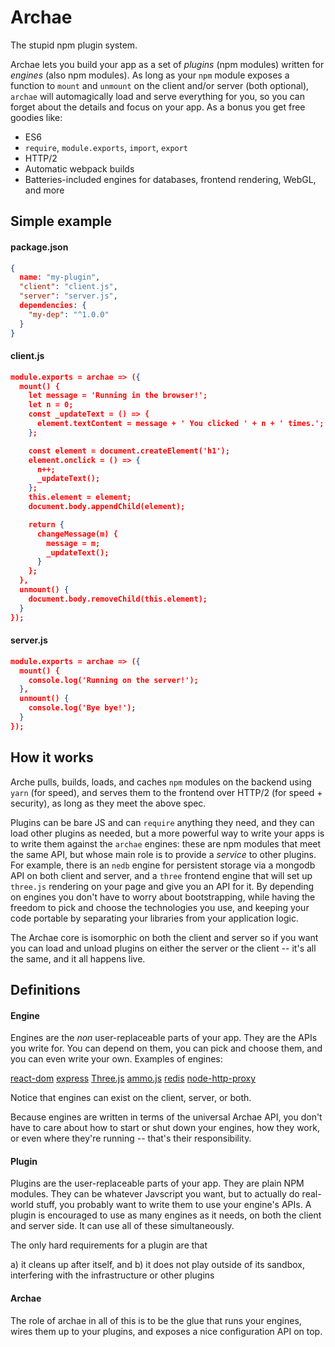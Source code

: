 # Archae

The stupid npm plugin system.

Archae lets you build your app as a set of _plugins_ (npm modules) written for _engines_ (also npm modules). As long as your `npm` module exposes a function to `mount` and `unmount` on the client and/or server (both optional), `archae` will automagically load and serve everything for you, so you can forget about the details and focus on your app. As a bonus you get free goodies like:

- ES6
- `require`, `module.exports`, `import`, `export`
- HTTP/2
- Automatic webpack builds
- Batteries-included engines for databases, frontend rendering, WebGL, and more

## Simple example

#### package.json
```json
{
  name: "my-plugin",
  "client": "client.js",
  "server": "server.js",
  dependencies: {
    "my-dep": "^1.0.0"
  }
}
```

#### client.js
```json
module.exports = archae => ({
  mount() {
    let message = 'Running in the browser!';
    let n = 0;
    const _updateText = () => {
      element.textContent = message + ' You clicked ' + n + ' times.';
    };

    const element = document.createElement('h1');
    element.onclick = () => {
      n++;
      _updateText();
    };
    this.element = element;
    document.body.appendChild(element);

    return {
      changeMessage(m) {
        message = m;
        _updateText();
      }
    };
  },
  unmount() {
    document.body.removeChild(this.element);
  }
});
```

#### server.js
```json
module.exports = archae => ({
  mount() {
    console.log('Running on the server!');
  },
  unmount() {
    console.log('Bye bye!');
  }
});
```

## How it works

Arche pulls, builds, loads, and caches `npm` modules on the backend using `yarn` (for speed), and serves them to the frontend over HTTP/2 (for speed + security), as long as they meet the above spec.

Plugins can be bare JS and can `require` anything they need, and they can load other plugins as needed, but a more powerful way to write your apps is to write them against the `archae` engines: these are npm modules that meet the same API, but whose main role is to provide a _service_ to other plugins. For example, there is an `nedb` engine for persistent storage via a mongodb API on both client and server, and a `three` frontend engine that will set up `three.js` rendering on your page and give you an API for it. By depending on engines you don't have to worry about bootstrapping, while having the freedom to pick and choose the technologies you use, and keeping your code portable by separating your libraries from your application logic.

The Archae core is isomorphic on both the client and server so if you want you can load and unload plugins on either the server or the client -- it's all the same, and it all happens live.

## Definitions

#### Engine

Engines are the _non_ user-replaceable parts of your app. They are the APIs you write for. You can depend on them, you can pick and choose them, and you can even write your own. Examples of engines:

[react-dom](https://www.npmjs.com/package/react-dom)
[express](https://github.com/expressjs/express)
[Three.js](https://github.com/mrdoob/three.js/)
[ammo.js](https://github.com/kripken/ammo.js/)
[redis](https://github.com/NodeRedis/node_redis)
[node-http-proxy](https://github.com/nodejitsu/node-http-proxy)

Notice that engines can exist on the client, server, or both.

Because engines are written in terms of the universal Archae API, you don't have to care about how to start or shut down your engines, how they work, or even where they're running -- that's their responsibility.

#### Plugin

Plugins are the user-replaceable parts of your app. They are plain NPM modules. They can be whatever Javscript you want, but to actually do real-world stuff, you probably want to write them to use your engine's APIs. A plugin is encouraged to use as many engines as it needs, on both the client and server side. It can use all of these simultaneously.

The only hard requirements for a plugin are that

a) it cleans up after itself, and
b) it does not play outside of its sandbox, interfering with the infrastructure or other plugins

#### Archae

The role of archae in all of this is to be the glue that runs your engines, wires them up to your plugins, and exposes a nice configuration API on top.
